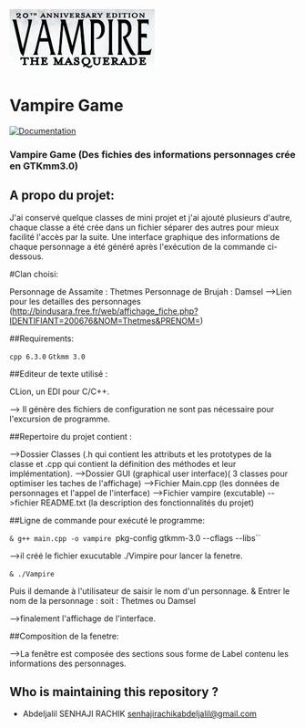 ![](vampire.png)


# Vampire Game 



[![Documentation](https://img.shields.io/badge/Documentation-github-brightgreen.svg?style=for-the-badge)](https://github.com/abdeljalil-senhaji/Vampire_Game)


### Vampire Game (Des fichies des informations personnages crée en GTKmm3.0)



## A propo du projet:

J'ai conservé quelque classes de mini projet et j'ai ajouté plusieurs d'autre, chaque classe a été crée dans un fichier séparer des autres pour mieux facilité l'accès par la suite.
Une interface graphique des informations de chaque personnage a été généré après l'exécution de la commande ci-dessous.


#Clan choisi:

Personnage de Assamite : Thetmes 
Personnage de Brujah : Damsel 
-->Lien pour les detailles des personnages (http://bindusara.free.fr/web/affichage_fiche.php?IDENTIFIANT=200676&NOM=Thetmes&PRENOM=)

##Requirements:

`cpp 6.3.0` 
`Gtkmm 3.0`

##Editeur de texte utilisé : 

CLion, un EDI pour C/C++.

--> Il génère des fichiers de configuration ne sont pas nécessaire pour l'excursion de programme.

##Repertoire du projet contient :

-->Dossier Classes (.h qui contient les attributs et les prototypes de la classe et .cpp qui contient la définition des méthodes et leur implémentation).
-->Dossier GUI (graphical user interface)( 3 classes pour optimiser les taches de l'affichage)
-->Fichier Main.cpp (les données de personnages et l'appel de l'interface)
-->Fichier vampire (excutable)
-->fichier README.txt (la description des fonctionnalités du projet)

##Ligne de commande pour exécuté le programme:

`& g++ main.cpp -o vampire `pkg-config gtkmm-3.0 --cflags --libs``

-->il créé le fichier exucutable ./Vimpire pour lancer la fenetre.

`& ./Vampire`

Puis il demande à l'utilisateur de saisir le nom d'un personnage.
& Entrer le nom de la personnage :
soit : Thetmes ou Damsel

-->finalement l'affichage de l'interface.

##Composition de la fenetre:

-->La fenêtre est composée des sections sous forme de Label contenu les informations des personnages.




## Who is maintaining this repository ?

- Abdeljalil SENHAJI RACHIK [senhajirachikabdeljalil@gmail.com](senhajirachikabdeljalil@gmail.com)

